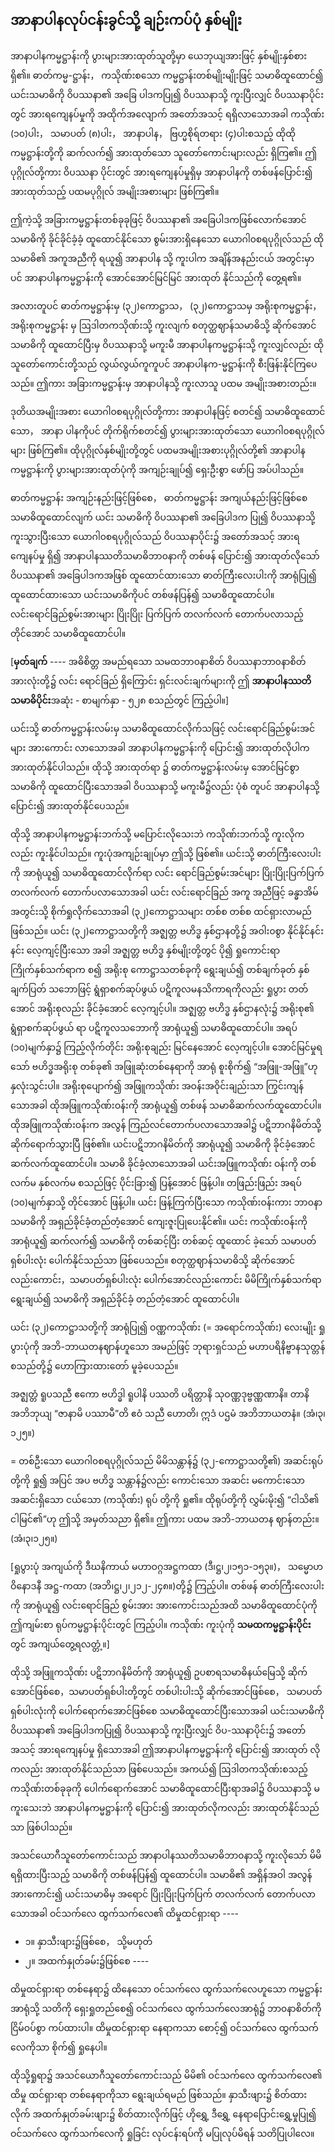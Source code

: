 ## အာနာပါနလုပ်ငန်းခွင်သို့ ချဉ်းကပ်ပုံ နှစ်မျိုး

အာနာပါနကမ္မဋ္ဌာန်းကို ပွားများအားထုတ်သူတို့မှာ ယေဘုယျအားဖြင့် နှစ်မျိုးနှစ်စား ရှိ၏။ 
ဓာတ်ကမ္မ-ဋ္ဌာန်း， ကသိုဏ်းစသော ကမ္မဋ္ဌာန်းတစ်မျိုးမျိုးဖြင့် သမာဓိထူထောင်၍ ယင်းသမာဓိကို ဝိပဿနာ၏ အခြေ ပါဒကပြု၍ ဝိပဿနာသို့ ကူးပြီးလျှင် ဝိပဿနာပိုင်းတွင် အားရကျေနပ်မှုကို အထိုက်အလျောက် အတော်အသင့် ရရှိလာသောအခါ ကသိုဏ်း (၁၀)ပါး， သမာပတ် (၈)ပါး， အာနာပါန， ဗြဟ္မစိုရ်တရား (၄)ပါးစသည့် ထိုထို ကမ္မဋ္ဌာန်းတို့ကို ဆက်လက်၍ အားထုတ်သော သူတော်ကောင်းများလည်း ရှိကြ၏။ 
ဤပုဂ္ဂိုလ်တို့ကား ဝိပဿနာ ပိုင်းတွင် အားရကျေနပ်မှုရှိမှ အာနာပါနကို တစ်ဖန်ပြောင်း၍ အားထုတ်သည့် ပထမပုဂ္ဂိုလ် အမျိုးအစားများ ဖြစ်ကြ၏။

ဤကဲ့သို့ အခြားကမ္မဋ္ဌာန်းတစ်ခုခုဖြင့် ဝိပဿနာ၏ အခြေပါဒကဖြစ်လောက်အောင် သမာဓိကို ခိုင်ခိုင်ခံ့ခံ့ ထူထောင်နိုင်သော စွမ်းအားရှိနေသော ယောဂါ၀စရပုဂ္ဂိုလ်သည် ထိုသမာဓိ၏ အကူအညီကို ရယူ၍ အာနာပါန သို့ ကူးပါက အချိန်အနည်းငယ် အတွင်းမှာပင် အာနာပါနကမ္မဋ္ဌာန်းကို အောင်အောင်မြင်မြင် အားထုတ် နိုင်သည်ကို တွေ့ရ၏။

အလားတူပင် ဓာတ်ကမ္မဋ္ဌာန်းမှ (၃၂)ကောဋ္ဌာသ， (၃၂)ကောဋ္ဌာသမှ အရိုးစုကမ္မဋ္ဌာန်း， အရိုးစုကမ္မဋ္ဌာန်း မှ ဩဒါတကသိုဏ်းသို့ ကူးလျက် စတုတ္ထဈာန်သမာဓိသို့ ဆိုက်အောင် သမာဓိကို ထူထောင်ပြီးမှ ဝိပဿနာသို့ မကူးမီ အာနာပါနကမ္မဋ္ဌာန်းသို့ ကူးလျှင်လည်း ထိုသူတော်ကောင်းတို့သည် လွယ်လွယ်ကူကူပင် အာနာပါနက-မ္မဋ္ဌာန်းကို စီးဖြန်းနိုင်ကြပေသည်။ 
ဤကား အခြားကမ္မဋ္ဌာန်းမှ အာနာပါနသို့ ကူးလာသူ ပထမ အမျိုးအစားတည်း။

ဒုတိယအမျိုးအစား ယောဂါ၀စရပုဂ္ဂိုလ်တို့ကား အာနာပါနဖြင့် စတင်၍ သမာဓိထူထောင်သော， အာနာ ပါနကိုပင် တိုက်ရိုက်စတင်၍ ပွားများအားထုတ်သော ယောဂါ၀စရပုဂ္ဂိုလ်များ ဖြစ်ကြ၏။ 
ထိုပုဂ္ဂိုလ်နှစ်မျိုးတို့တွင် ပထမအမျိုးအစားပုဂ္ဂိုလ်တို့၏ အာနာပါနကမ္မဋ္ဌာန်းကို ပွားများအားထုတ်ပုံကို အကျဉ်းချုပ်၍ ရှေးဦးစွာ ဖော်ပြ အပ်ပါသည်။

ဓာတ်ကမ္မဋ္ဌာန်း အကျဉ်းနည်းဖြင့်ဖြစ်စေ， ဓာတ်ကမ္မဋ္ဌာန်း အကျယ်နည်းဖြင့်ဖြစ်စေ သမာဓိထူထောင်လျက် ယင်း သမာဓိကို ဝိပဿနာ၏ အခြေပါဒက ပြု၍ ဝိပဿနာသို့ ကူးသွားပြီးသော ယောဂါ၀စရပုဂ္ဂိုလ်သည် ဝိပဿနာပိုင်း၌ အတော်အသင့် အားရကျေနပ်မှု ရှိ၍ အာနာပါနဿတိသမာဓိဘာ၀နာကို တစ်ဖန် ပြောင်း၍ အားထုတ်လိုသော် ဝိပဿနာ၏ အခြေပါဒကအဖြစ် ထူထောင်ထားသော ဓာတ်ကြီးလေးပါးကို အာရုံပြု၍ ထူထောင်ထားသော ယင်းသမာဓိကိုပင် တစ်ဖန်ပြန်၍ သမာဓိထူထောင်ပါ။ 
လင်းရောင်ခြည်စွမ်းအားများ ပြိုးပြိုး ပြက်ပြက် တလက်လက် တောက်ပလာသည့်တိုင်အောင် သမာဓိထူထောင်ပါ။

[**မှတ်ချက်** ---- အဓိစိတ္တ အမည်ရသော သမထဘာ၀နာစိတ် ဝိပဿနာဘာ၀နာစိတ် အားလုံးတို့၌ လင်း ရောင်ခြည် ရှိကြောင်း ရှင်းလင်းချက်များကို ဤ **အာနာပါနဿတိသမာဓိပိုင်း**အဆုံး - စာမျက်နှာ - ၅၂၈ စသည်တွင် ကြည့်ပါ။]

ယင်းသို့ ဓာတ်ကမ္မဋ္ဌာန်းလမ်းမှ သမာဓိထူထောင်လိုက်သဖြင့် လင်းရောင်ခြည်စွမ်းအင်များ အားကောင်း လာသောအခါ အာနာပါနကမ္မဋ္ဌာန်းကို ပြောင်း၍ အားထုတ်လိုပါက အားထုတ်နိုင်ပါသည်။ 
ထိုသို့ အားထုတ်ရာ ၌ ဓာတ်ကမ္မဋ္ဌာန်းလမ်းမှ အောင်မြင်စွာ သမာဓိကို ထူထောင်ပြီးသောအခါ ဝိပဿနာသို့ မကူးမီ၌လည်း ပုံစံ တူပင် အာနာပါနသို့ ပြောင်း၍ အားထုတ်နိုင်ပေသည်။

ထိုသို့ အာနာပါနကမ္မဋ္ဌာန်းဘက်သို့ မပြောင်းလိုသေးဘဲ ကသိုဏ်းဘက်သို့ ကူးလိုကလည်း ကူးနိုင်ပါသည်။ 
ကူးပုံအကျဉ်းချုပ်မှာ ဤသို့ ဖြစ်၏။ 
ယင်းသို့ ဓာတ်ကြီးလေးပါးကို အာရုံယူ၍ သမာဓိထူထောင်လိုက်ရာ လင်း ရောင်ခြည်စွမ်းအင်များ ပြိုးပြိုးပြက်ပြက် တလက်လက် တောက်ပလာသောအခါ ယင်း လင်းရောင်ခြည် အကူ အညီဖြင့် ခန္ဓာအိမ် အတွင်းသို့ စိုက်ရှုလိုက်သောအခါ (၃၂)ကောဋ္ဌာသများ တစ်စ တစ်စ ထင်ရှားလာမည် ဖြစ်သည်။ 
ယင်း (၃၂)ကောဋ္ဌာသတို့ကို အဇ္ဈတ္တ ဗဟိဒ္ဓ နှစ်ဌာနတို့၌ အဝါး၀စွာ နိုင်နိုင်နင်းနင်း လေ့ကျင့်ပြီးသော အခါ အဇ္ဈတ္တ ဗဟိဒ္ဓ နှစ်မျိုးတို့တွင် ပို၍ ရှုကောင်းရာ ကြိုက်နှစ်သက်ရာက စ၍ အရိုးစု ကောဋ္ဌာသတစ်ခုကို ရွေးချယ်၍ တစ်ချက်ခုတ် နှစ်ချက်ပြတ် သဘောဖြင့် ရွံရှာစက်ဆုပ်ဖွယ် ပဋိကူလမနသိကာရကိုလည်း ရှုပွား တတ်အောင် အရိုးစုလည်း ခိုင်ခံ့အောင် လေ့ကျင့်ပါ။ 
အဇ္ဈတ္တ ဗဟိဒ္ဓ နှစ်ဌာနလုံး၌ အရိုးစု၏ ရွံရှာစက်ဆုပ်ဖွယ် ရာ ပဋိကူလသဘောကို အာရုံယူ၍ သမာဓိထူထောင်ပါ။ 
အရပ် (၁၀)မျက်နှာ၌ ကြည့်လိုက်တိုင်း အရိုးစုချည်း မြင်နေအောင် လေ့ကျင့်ပါ။ 
အောင်မြင်မှုရသော် ဗဟိဒ္ဓအရိုးစု တစ်ခု၏ အဖြူဆုံးတစ်နေရာကို အာရုံ စူးစိုက်၍ “အဖြူ-အဖြူ”ဟု နှလုံးသွင်းပါ။ 
အရိုးစုပျောက်၍ အဖြူကသိုဏ်း အဝန်းအဝိုင်းချည်းသာ ကြွင်းကျန်သောအခါ ထိုအဖြူကသိုဏ်းဝန်းကို အာရုံယူ၍ တစ်ဖန် သမာဓိဆက်လက်ထူထောင်ပါ။ 
ထိုအဖြူကသိုဏ်းဝန်းက အလွန် ကြည်လင်တောက်ပလာသောအခါ၌ ပဋိဘာဂနိမိတ်သို့ ဆိုက်ရောက်သွားပြီ ဖြစ်၏။ 
ယင်းပဋိဘာဂနိမိတ်ကို အာရုံယူ၍ သမာဓိကို ခိုင်ခံ့အောင် ဆက်လက်ထူထောင်ပါ။ 
သမာဓိ ခိုင်ခံ့လာသောအခါ ယင်းအဖြူကသိုဏ်း ဝန်းကို တစ်လက်မ နှစ်လက်မ စသည်ဖြင့် ပိုင်းခြား၍ ပြန့်အောင် ဖြန့်ပါ။ 
တဖြည်းဖြည်း အရပ် (၁၀)မျက်နှာသို့ တိုင်အောင် ဖြန့်ပါ။ 
ယင်း ဖြန့်ကြက်ပြီးသော ကသိုဏ်းဝန်းကား ဘာ၀နာသမာဓိကို အရှည်ခိုင်ခံ့တည်တံ့အောင် ကျေးဇူးပြုပေးနိုင်၏။ 
ယင်း ကသိုဏ်းဝန်းကို အာရုံယူ၍ ဆက်လက်၍ သမာဓိကို တစ်ဆင့်ပြီး တစ်ဆင့် ထူထောင် ခဲ့သော် သမာပတ်ရှစ်ပါးလုံး ပေါက်နိုင်သည်သာ ဖြစ်ပေသည်။ 
စတုတ္ထဈာန်သမာဓိသို့ ဆိုက်အောင်လည်းကောင်း，သမာပတ်ရှစ်ပါးလုံး ပေါက်အောင်လည်းကောင်း မိမိကြိုက်နှစ်သက်ရာ ရွေးချယ်၍ သမာဓိကို အရှည်ခိုင်ခံ့ တည်တံ့အောင် ထူထောင်ပါ။

ယင်း (၃၂)ကောဋ္ဌာသတို့ကို အာရုံပြု၍ ဝဏ္ဏကသိုဏ်း (= အရောင်ကသိုဏ်း) လေးမျိုး ရှုပွားပုံကို အဘိ-ဘာယတနဈာန်ဟူသော အမည်ဖြင့် ဘုရားရှင်သည် မဟာပရိနိဗ္ဗာနသုတ္တန် စသည်တို့၌ ဟောကြားထားတော် မူခဲ့ပေသည်။

အဇ္ဈတ္တံ ရူပသညီ ဧကော ဗဟိဒ္ဓါ ရူပါနိ ပဿတိ ပရိတ္တာနိ သုဝဏ္ဏဒုဗ္ဗဏ္ဏဏာနိ။ 
တာနိ အဘိဘုယျ “ဇာနာမိ ပဿာမီ”တိ ဧဝံ သညီ ဟောတိ၊ ဣဒံ ပဌမံ အဘိဘာယတနံ။ (အံ၊၃၊၁၂၅။)

= တစ်ဦးသော ယောဂါ၀စရပုဂ္ဂိုလ်သည် မိမိသန္တာန်၌ (၃၂-ကောဋ္ဌာသတို့၏) အဆင်းရုပ်တို့ကို ရှု၍ အပြင် အပ ဗဟိဒ္ဓ သန္တာန်၌လည်း ကောင်းသော အဆင်း မကောင်းသော အဆင်းရှိသော ငယ်သော (ကသိုဏ်း) ရုပ် တို့ကို ရှု၏။ 
ထိုရုပ်တို့ကို လွှမ်းမိုး၍ “ငါသိ၏ ငါမြင်၏”ဟု ဤသို့ အမှတ်သညာ ရှိ၏။ 
ဤကား ပထမ အဘိ-ဘာယတန ဈာန်တည်း။ (အံ၊၃၊၁၂၅။)

[ရှုပွားပုံ အကျယ်ကို ဒီဃနိကာယ် မဟာဝဂ္ဂအဋ္ဌကထာ (ဒီ၊ဋ္ဌ၊၂၊၁၅၁-၁၅၃။)， သမ္မောဟဝိနောဒနီ အဋ္ဌ-ကထာ (အဘိ၊ဋ္ဌ၊၂၊၂၁၂-၂၄၈။)တို့၌ ကြည့်ပါ။ တစ်ဖန် ဓာတ်ကြီးလေးပါးကို အာရုံယူ၍ လင်းရောင်ခြည် စွမ်းအား အားကောင်းသည်အထိ သမာဓိထူထောင်ပုံကို ဤကျမ်းစာ ရုပ်ကမ္မဋ္ဌာန်းပိုင်းတွင် ကြည့်ပါ။ ကသိုဏ်း ကူးပုံကို **သမထကမ္မဋ္ဌာန်းပိုင်း**တွင် အကျယ်တွေ့ရလတ္တံ့။]

ထိုသို့ အဖြူကသိုဏ်း ပဋိဘာဂနိမိတ်ကို အာရုံယူ၍ ဥပစာရသမာဓိနယ်မြေသို့ ဆိုက်အောင်ဖြစ်စေ，သမာပတ်ရှစ်ပါးတို့တွင် တစ်ပါးပါးသို့ ဆိုက်အောင်ဖြစ်စေ， သမာပတ်ရှစ်ပါးလုံးကို ပေါက်ရောက်အောင်ဖြစ်စေ သမာဓိထူထောင်ပြီးသောအခါ ယင်းသမာဓိကို ဝိပဿနာ၏ အခြေပါဒကပြု၍ ဝိပဿနာသို့ ကူးပြီးလျှင် ဝိပ-ဿနာပိုင်း၌ အတော်အသင့် အားရကျေနပ်မှု ရှိသောအခါ ဤအာနာပါနကမ္မဋ္ဌာန်းကို ပြောင်း၍ အားထုတ် လိုကလည်း အားထုတ်နိုင်သည်သာ ဖြစ်ပေသည်။ 
အကယ်၍ ဩဒါတကသိုဏ်းစသည့် ကသိုဏ်းတစ်ခုခုကို ပေါက်ရောက်အောင် သမာဓိထူထောင်ပြီးရာအခါ၌ ဝိပဿနာသို့ မကူးသေးဘဲ အာနာပါနကမ္မဋ္ဌာန်းကို ပြောင်း၍ အားထုတ်လိုကလည်း အားထုတ်နိုင်သည်သာ ဖြစ်ပါသည်။

အသင်ယောဂီသူတော်ကောင်းသည် အာနာပါနဿတိသမာဓိဘာ၀နာသို့ ကူးလိုသော် မိမိရရှိထားပြီးသည့် သမာဓိကို တစ်ဖန်ပြန်၍ ထူထောင်ပါ။ 
သမာဓိ၏ အရှိန်အဝါ အလွန်အားကောင်း၍ ယင်းသမာဓိမှ အရောင် ပြိုးပြိုးပြက်ပြက် တလက်လက် တောက်ပလာသောအခါ ဝင်သက်လေ ထွက်သက်လေ၏ ထိမှုထင်ရှားရာ ----

- ၁။ နှာသီးဖျား၌ဖြစ်စေ， သို့မဟုတ်
- ၂။ အထက်နှုတ်ခမ်း၌ဖြစ်စေ ----

ထိမှုထင်ရှားရာ တစ်နေရာ၌ ထိနေသော ဝင်သက်လေ ထွက်သက်လေဟူသော ကမ္မဋ္ဌာန်းအာရုံသို့ သတိကို ရှေးရှုတည်စေ၍ ဝင်သက်လေ ထွက်သက်လေအာရုံ၌ ဘာ၀နာစိတ်ကို ငြိမ်ဝပ်စွာ ကပ်ထားပါ။ 
ထိမှုထင်ရှားရာ နေရာကသာ စောင့်၍ ဝင်သက်လေ ထွက်သက်လေကိုသာ စိုက်၍ ရှုနေပါ။

ထိုသို့ရှုရာ၌ အသင်ယောဂီသူတော်ကောင်းသည် မိမိ၏ ဝင်သက်လေ ထွက်သက်လေ၏ ထိမှု ထင်ရှားရာ တစ်နေရာကိုသာ ရွေးချယ်ရမည် ဖြစ်သည်။ 
နှာသီးဖျား၌ စိတ်ထားလိုက် အထက်နှုတ်ခမ်းဖျား၌ စိတ်ထားလိုက်ဖြင့် ဟိုရွှေ့ ဒီရွှေ့ နေရာပြောင်းရွှေ့မှုပြု၍ ဝင်သက်လေ ထွက်သက်လေကို ရှုခြင်း လုပ်ငန်းရပ်ကို မပြုလုပ်မိရန် သတိပြုပါလေ။ 
